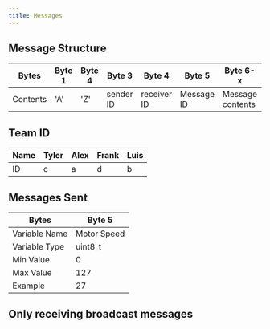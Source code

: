 ```yaml
---
title: Messages
---
```


## Message Structure

| Bytes | Byte 1 | Byte 4 | Byte 3 | Byte 4 | Byte 5 | Byte 6-x | Byte x+1 | Byte x+2 |
| ----- | ------ | ------ | ------ | ------ | ------ | -------- | -------- | -------- |
| Contents | 'A' | 'Z' | sender ID | receiver ID | Message ID | Message contents | 'Y' | 'B' |

## Team ID

| Name | Tyler | Alex | Frank | Luis |
| ---- | ----- | ---- | ----- | ---- |
| ID | c | a | d | b |

## Messages Sent

| Bytes | Byte 5 |
| ----- | ------ |
| Variable Name | Motor Speed |
| Variable Type | uint8_t |
| Min Value | 0 |
| Max Value| 127 |
| Example | 27 |

## Only receiving broadcast messages